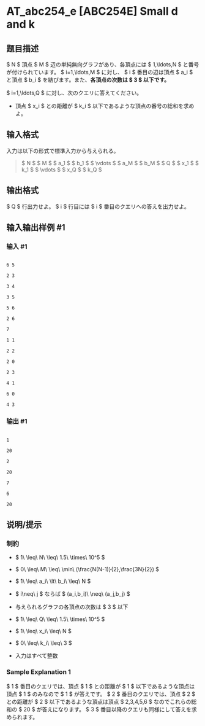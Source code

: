 # AT_abc254_e [ABC254E] Small d and k

## 题目描述

[problemUrl]: https://atcoder.jp/contests/abc254/tasks/abc254_e

$ N $ 頂点 $ M $ 辺の単純無向グラフがあり、各頂点には $ 1,\ldots,N $ と番号が付けられています。 $ i=1,\ldots,M $ に対し、 $ i $ 番目の辺は頂点 $ a_i $ と頂点 $ b_i $ を結びます。また、**各頂点の次数は $ 3 $ 以下です。**

$ i=1,\ldots,Q $ に対し、次のクエリに答えてください。

- 頂点 $ x_i $ との距離が $ k_i $ 以下であるような頂点の番号の総和を求めよ。

## 输入格式

入力は以下の形式で標準入力から与えられる。

> $ N $ $ M $ $ a_1 $ $ b_1 $ $ \vdots $ $ a_M $ $ b_M $ $ Q $ $ x_1 $ $ k_1 $ $ \vdots $ $ x_Q $ $ k_Q $

## 输出格式

$ Q $ 行出力せよ。 $ i $ 行目には $ i $ 番目のクエリへの答えを出力せよ。

## 输入输出样例 #1

### 输入 #1

```
6 5
2 3
3 4
3 5
5 6
2 6
7
1 1
2 2
2 0
2 3
4 1
6 0
4 3
```

### 输出 #1

```
1
20
2
20
7
6
20
```

## 说明/提示

### 制約

- $ 1\ \leq\ N\ \leq\ 1.5\ \times\ 10^5 $
- $ 0\ \leq\ M\ \leq\ \min\ (\frac{N(N-1)}{2},\frac{3N}{2}) $
- $ 1\ \leq\ a_i\ \lt\ b_i\ \leq\ N $
- $ i\neq\ j $ ならば $ (a_i,b_i)\ \neq\ (a_j,b_j) $
- 与えられるグラフの各頂点の次数は $ 3 $ 以下
- $ 1\ \leq\ Q\ \leq\ 1.5\ \times\ 10^5 $
- $ 1\ \leq\ x_i\ \leq\ N $
- $ 0\ \leq\ k_i\ \leq\ 3 $
- 入力はすべて整数

### Sample Explanation 1

$ 1 $ 番目のクエリでは、頂点 $ 1 $ との距離が $ 1 $ 以下であるような頂点は頂点 $ 1 $ のみなので $ 1 $ が答えです。 $ 2 $ 番目のクエリでは、頂点 $ 2 $ との距離が $ 2 $ 以下であるような頂点は頂点 $ 2,3,4,5,6 $ なのでこれらの総和の $ 20 $ が答えになります。 $ 3 $ 番目以降のクエリも同様にして答えを求められます。